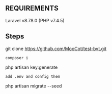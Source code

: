## REQUIREMENTS
Laravel v8.78.0 (PHP v7.4.5)

## Steps
git clone https://github.com/MooCot/test-bvt.git 
~~~
composer i 
~~~
php artisan key:generate 
~~~
add .env and config them 
~~~
php artisan migrate --seed 
~~~

